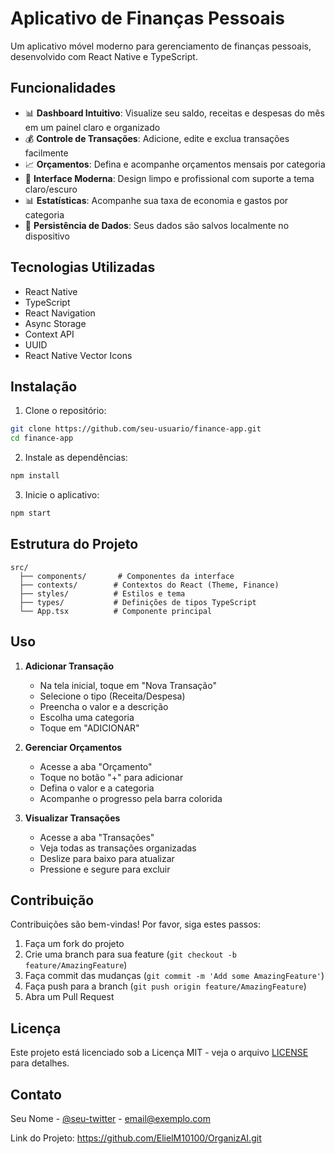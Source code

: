 # Aplicativo de Finanças Pessoais

Um aplicativo móvel moderno para gerenciamento de finanças pessoais, desenvolvido com React Native e TypeScript.

## Funcionalidades

- 📊 **Dashboard Intuitivo**: Visualize seu saldo, receitas e despesas do mês em um painel claro e organizado
- 💰 **Controle de Transações**: Adicione, edite e exclua transações facilmente
- 📈 **Orçamentos**: Defina e acompanhe orçamentos mensais por categoria
- 📱 **Interface Moderna**: Design limpo e profissional com suporte a tema claro/escuro
- 📊 **Estatísticas**: Acompanhe sua taxa de economia e gastos por categoria
- 💾 **Persistência de Dados**: Seus dados são salvos localmente no dispositivo

## Tecnologias Utilizadas

- React Native
- TypeScript
- React Navigation
- Async Storage
- Context API
- UUID
- React Native Vector Icons

## Instalação

1. Clone o repositório:
```bash
git clone https://github.com/seu-usuario/finance-app.git
cd finance-app
```

2. Instale as dependências:
```bash
npm install
```

3. Inicie o aplicativo:
```bash
npm start
```

## Estrutura do Projeto

```
src/
  ├── components/       # Componentes da interface
  ├── contexts/        # Contextos do React (Theme, Finance)
  ├── styles/          # Estilos e tema
  ├── types/           # Definições de tipos TypeScript
  └── App.tsx          # Componente principal
```

## Uso

1. **Adicionar Transação**
   - Na tela inicial, toque em "Nova Transação"
   - Selecione o tipo (Receita/Despesa)
   - Preencha o valor e a descrição
   - Escolha uma categoria
   - Toque em "ADICIONAR"

2. **Gerenciar Orçamentos**
   - Acesse a aba "Orçamento"
   - Toque no botão "+" para adicionar
   - Defina o valor e a categoria
   - Acompanhe o progresso pela barra colorida

3. **Visualizar Transações**
   - Acesse a aba "Transações"
   - Veja todas as transações organizadas
   - Deslize para baixo para atualizar
   - Pressione e segure para excluir

## Contribuição

Contribuições são bem-vindas! Por favor, siga estes passos:

1. Faça um fork do projeto
2. Crie uma branch para sua feature (`git checkout -b feature/AmazingFeature`)
3. Faça commit das mudanças (`git commit -m 'Add some AmazingFeature'`)
4. Faça push para a branch (`git push origin feature/AmazingFeature`)
5. Abra um Pull Request

## Licença

Este projeto está licenciado sob a Licença MIT - veja o arquivo [LICENSE](LICENSE) para detalhes.

## Contato

Seu Nome - [@seu-twitter](https://twitter.com/seu-twitter) - email@exemplo.com

Link do Projeto: https://github.com/ElielM10100/OrganizAI.git

